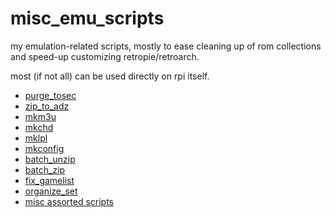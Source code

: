 # misc_emu_scripts

my emulation-related scripts, mostly to ease cleaning up of rom collections and speed-up customizing retropie/retroarch.

most (if not all) can be used directly on rpi itself.

* [purge_tosec](./purge_tosec/README.md)
* [zip_to_adz](./zip_to_adz/README.md)
* [mkm3u](./mkm3u/README.md)
* [mkchd](./mkchd/README.md)
* [mklpl](./mklpl/README.md)
* [mkconfig](./mkconfig/README.md)
* [batch_unzip](./batch_unzip/README.md)
* [batch_zip](./batch_zip/README.md)
* [fix_gamelist](./fix_gamelist/README.md)
* [organize_set](./organize_set/README.md)
* [misc assorted scripts](./misc)
